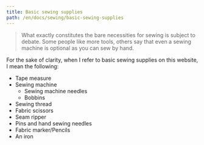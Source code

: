 ```yaml
---
title: Basic sewing supplies
path: /en/docs/sewing/basic-sewing-supplies
---
```


> What exactly constitutes the bare necessities for sewing is subject to debate. Some people like more tools, others say that even a sewing machine is optional as you can sew by hand.

For the sake of clarity, when I refer to basic sewing supplies on this website, I mean the following:

- Tape measure
- Sewing machine 
    - Sewing machine needles
    - Bobbins
- Sewing thread
- Fabric scissors
- Seam ripper
- Pins and hand sewing needles
- Fabric marker/Pencils
- An iron